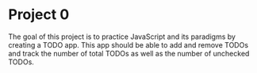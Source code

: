 # Project 0

The goal of this project is to practice JavaScript and its paradigms by creating
a TODO app. This app should be able to add and remove TODOs and track the number of total
TODOs as well as the number of unchecked TODOs.
